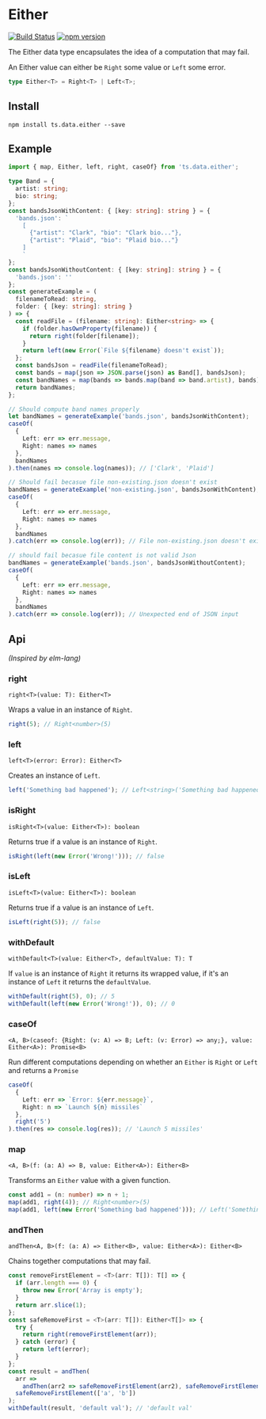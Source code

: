# Either

[![Build Status](https://travis-ci.org/joanllenas/ts.data.either.svg?branch=master)](https://travis-ci.org/joanllenas/ts.data.either)
[![npm version](https://badge.fury.io/js/ts.data.either.svg)](https://badge.fury.io/js/ts.data.either)

The Either data type encapsulates the idea of a computation that may fail.

An Either value can either be `Right` some value or `Left` some error.

```ts
type Either<T> = Right<T> | Left<T>;
```

## Install

```
npm install ts.data.either --save
```

## Example

```ts
import { map, Either, left, right, caseOf} from 'ts.data.either';

type Band = {
  artist: string;
  bio: string;
};
const bandsJsonWithContent: { [key: string]: string } = {
  'bands.json': `
    [
      {"artist": "Clark", "bio": "Clark bio..."},
      {"artist": "Plaid", "bio": "Plaid bio..."}
    ]
    `
};
const bandsJsonWithoutContent: { [key: string]: string } = {
  'bands.json': ''
};
const generateExample = (
  filenameToRead: string,
  folder: { [key: string]: string }
) => {
  const readFile = (filename: string): Either<string> => {
    if (folder.hasOwnProperty(filename)) {
      return right(folder[filename]);
    }
    return left(new Error(`File ${filename} doesn't exist`));
  };
  const bandsJson = readFile(filenameToRead);
  const bands = map(json => JSON.parse(json) as Band[], bandsJson);
  const bandNames = map(bands => bands.map(band => band.artist), bands);
  return bandNames;
};

// Should compute band names properly
let bandNames = generateExample('bands.json', bandsJsonWithContent);
caseOf(
  {
    Left: err => err.message,
    Right: names => names
  },
  bandNames
).then(names => console.log(names)); // ['Clark', 'Plaid']

// Should fail becasue file non-existing.json doesn't exist
bandNames = generateExample('non-existing.json', bandsJsonWithContent);
caseOf(
  {
    Left: err => err.message,
    Right: names => names
  },
  bandNames
).catch(err => console.log(err)); // File non-existing.json doesn't exist

// should fail becasue file content is not valid Json
bandNames = generateExample('bands.json', bandsJsonWithoutContent);
caseOf(
  {
    Left: err => err.message,
    Right: names => names
  },
  bandNames
).catch(err => console.log(err)); // Unexpected end of JSON input
```

## Api

_(Inspired by elm-lang)_

### right

`right<T>(value: T): Either<T>`

Wraps a value in an instance of `Right`.

```ts
right(5); // Right<number>(5)
```

### left

`left<T>(error: Error): Either<T>`

Creates an instance of `Left`.

```ts
left('Something bad happened'); // Left<string>('Something bad happened')
```

### isRight

`isRight<T>(value: Either<T>): boolean`

Returns true if a value is an instance of `Right`.

```ts
isRight(left(new Error('Wrong!'))); // false
```

### isLeft

`isLeft<T>(value: Either<T>): boolean`

Returns true if a value is an instance of `Left`.

```ts
isLeft(right(5)); // false
```

### withDefault

`withDefault<T>(value: Either<T>, defaultValue: T): T`

If `value` is an instance of `Right` it returns its wrapped value, if it's an instance of `Left` it returns the `defaultValue`.

```ts
withDefault(right(5), 0); // 5
withDefault(left(new Error('Wrong!')), 0); // 0
```

### caseOf

`<A, B>(caseof: {Right: (v: A) => B; Left: (v: Error) => any;}, value: Either<A>): Promise<B>`

Run different computations depending on whether an `Either` is `Right` or `Left` and returns a `Promise`

```ts
caseOf(
  {
    Left: err => `Error: ${err.message}`,
    Right: n => `Launch ${n} missiles`
  },
  right('5')
).then(res => console.log(res)); // 'Launch 5 missiles'
```

### map

`<A, B>(f: (a: A) => B, value: Either<A>): Either<B>`

Transforms an `Either` value with a given function.

```ts
const add1 = (n: number) => n + 1;
map(add1, right(4)); // Right<number>(5)
map(add1, left(new Error('Something bad happened'))); // Left('Something bad happened')
```

### andThen

`andThen<A, B>(f: (a: A) => Either<B>, value: Either<A>): Either<B>`

Chains together computations that may fail.

```ts
const removeFirstElement = <T>(arr: T[]): T[] => {
  if (arr.length === 0) {
    throw new Error('Array is empty');
  }
  return arr.slice(1);
};
const safeRemoveFirst = <T>(arr: T[]): Either<T[]> => {
  try {
    return right(removeFirstElement(arr));
  } catch (error) {
    return left(error);
  }
};
const result = andThen(
  arr =>
    andThen(arr2 => safeRemoveFirstElement(arr2), safeRemoveFirstElement(arr)),
  safeRemoveFirstElement(['a', 'b'])
);
withDefault(result, 'default val'); // 'default val'
```
